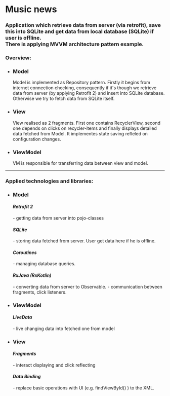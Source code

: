 # Music news
<h3>Application which retrieve data from server (via retrofit), save this into SQLite and get data from local database (SQLite) if user is offline. <br/>
There is applying MVVM architecture pattern example. </h3>
<h3>Overview: </h3>
<ul>
<li><h3>Model</h3>
Model is implemented as Repository pattern. Firstly it begins from internet connection checking, consequently if it's though we retrieve data from server (by applying Retrofit 2) and insert into SQLite database. Otherwise we try to fetch data from SQLite itself.
</li>
<li><h3>View</h3>
View realised as 2 fragments. First one contains RecyclerView, second one depends on clicks on recycler-items and finally displays detailed data fetched from Model.
It implementes state saving refleled on configuration changes.
</li>
<li><h3>ViewModel</h3>
VM is responsible for transferring data between view and model.
</li>
</ul>
<hr/>

<h3> Applied technologies and libraries: </h3>
<ul>
<li><h3>Model</h3>

<h4><i>Retrofit 2</i></h4> - getting data from server into pojo-classes
<h4><i>SQLite</i></h4> - storing data fetched from server. User get data here if he is offline.
<h4><i>Coroutines</i></h4> - managing database queries. 
<h4><i>RxJava (RxKotlin)</i></h4>
   - converting data from server to Observable. 
   - communication between fragments, click listeners.
</li>	 
<li><h3>ViewModel</h3>
<h4><i>LiveData</i></h4> - live changing data into fetched one from model
</li>

<li><h3>View</h3>
<h4><i>Fragments</i></h4> - interact displaying and click reflecting
<h4><i>Data Binding</i></h4>
   - replace basic operations with UI (e.g. findViewById() ) to the XML.
</li>
</ul>
